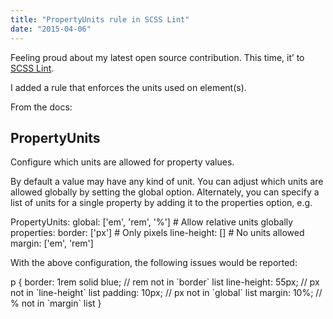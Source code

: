 ```yaml
---
title: "PropertyUnits rule in SCSS Lint"
date: "2015-04-06"
---
```


Feeling proud about my latest open source contribution. This time, it’ to [SCSS Lint](https://github.com/brigade/scss-lint).

I added a rule that enforces the units used on element(s).

From the docs:

## PropertyUnits

Configure which units are allowed for property values.

By default a value may have any kind of unit. You can adjust which units are allowed globally by setting the global option. Alternately, you can specify a list of units for a single property by adding it to the properties option, e.g.

PropertyUnits:
global: \['em', 'rem', '%'\] # Allow relative units globally
properties:
border: \['px'\] # Only pixels
line-height: \[\] # No units allowed
margin: \['em', 'rem'\]

With the above configuration, the following issues would be reported:

p {
  border: 1rem solid blue; // rem not in \`border\` list
  line-height: 55px; // px not in \`line-height\` list
  padding: 10px; // px not in \`global\` list
  margin: 10%; // % not in \`margin\` list
}

